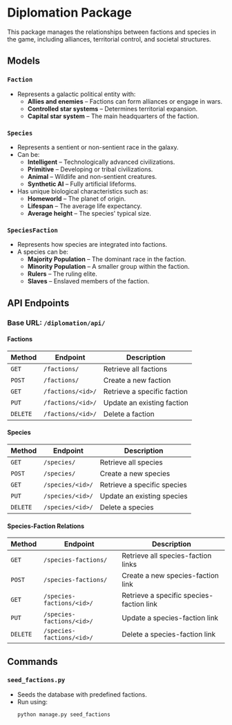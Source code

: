 # Diplomation Package

This package manages the relationships between factions and species in the game, including alliances, territorial control, and societal structures.

## Models

### `Faction`
- Represents a galactic political entity with:
  - **Allies and enemies** – Factions can form alliances or engage in wars.
  - **Controlled star systems** – Determines territorial expansion.
  - **Capital star system** – The main headquarters of the faction.

### `Species`
- Represents a sentient or non-sentient race in the galaxy.
- Can be:
  - **Intelligent** – Technologically advanced civilizations.
  - **Primitive** – Developing or tribal civilizations.
  - **Animal** – Wildlife and non-sentient creatures.
  - **Synthetic AI** – Fully artificial lifeforms.
- Has unique biological characteristics such as:
  - **Homeworld** – The planet of origin.
  - **Lifespan** – The average life expectancy.
  - **Average height** – The species' typical size.

### `SpeciesFaction`
- Represents how species are integrated into factions.
- A species can be:
  - **Majority Population** – The dominant race in the faction.
  - **Minority Population** – A smaller group within the faction.
  - **Rulers** – The ruling elite.
  - **Slaves** – Enslaved members of the faction.

## API Endpoints

### Base URL: `/diplomation/api/`

#### **Factions**
| Method  | Endpoint               | Description                        |
|---------|------------------------|------------------------------------|
| `GET`   | `/factions/`           | Retrieve all factions              |
| `POST`  | `/factions/`           | Create a new faction               |
| `GET`   | `/factions/<id>/`      | Retrieve a specific faction        |
| `PUT`   | `/factions/<id>/`      | Update an existing faction         |
| `DELETE`| `/factions/<id>/`      | Delete a faction                   |

#### **Species**
| Method  | Endpoint               | Description                        |
|---------|------------------------|------------------------------------|
| `GET`   | `/species/`            | Retrieve all species               |
| `POST`  | `/species/`            | Create a new species               |
| `GET`   | `/species/<id>/`       | Retrieve a specific species        |
| `PUT`   | `/species/<id>/`       | Update an existing species         |
| `DELETE`| `/species/<id>/`       | Delete a species                   |

#### **Species-Faction Relations**
| Method  | Endpoint                  | Description                          |
|---------|---------------------------|--------------------------------------|
| `GET`   | `/species-factions/`       | Retrieve all species-faction links  |
| `POST`  | `/species-factions/`       | Create a new species-faction link   |
| `GET`   | `/species-factions/<id>/`  | Retrieve a specific species-faction link |
| `PUT`   | `/species-factions/<id>/`  | Update a species-faction link       |
| `DELETE`| `/species-factions/<id>/`  | Delete a species-faction link       |

## Commands

### `seed_factions.py`
- Seeds the database with predefined factions.
- Run using:
  ```bash
  python manage.py seed_factions
